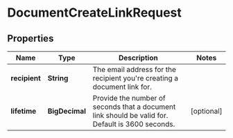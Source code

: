 

# DocumentCreateLinkRequest


## Properties

Name | Type | Description | Notes
------------ | ------------- | ------------- | -------------
**recipient** | **String** | The email address for the recipient you&#39;re creating a document link for. | 
**lifetime** | **BigDecimal** | Provide the number of seconds that a document link should be valid for. Default is 3600 seconds. |  [optional]



